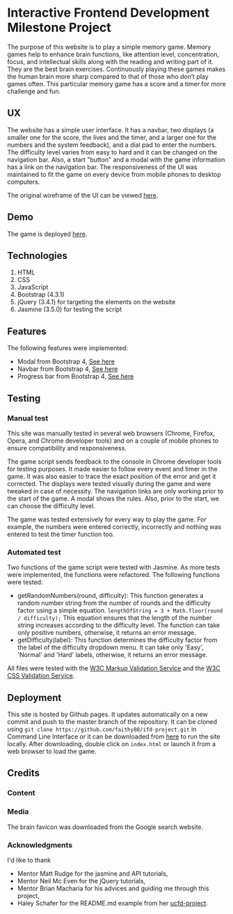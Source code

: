 # Interactive Frontend Development Milestone Project
The purpose of this website is to play a simple memory game. Memory games help to enhance brain functions, like attention level, concentration, focus, and intellectual skills along with the reading and writing part of it. They are the best brain exercises. Continuously playing these games makes the human brain more sharp compared to that of those who don’t play games often. This particular memory game has a score and a timer for more challenge and fun.

## UX
The website has a simple user interface. It has a navbar, two displays (a smaller one for the score, the lives and the timer, and a larger one for the numbers and the system feedback), and a dial pad to enter the numbers. The difficulty level varies from easy to hard and it can be changed on the navigation bar. Also, a start "button" and a modal with the game information has a link on the navigation bar. The responsiveness of the UI was maintained to fit the game on every device from mobile phones to desktop computers.

The original wireframe of the UI can be viewed [here](https://faithy80.github.io/ifd-project/assets/images/wireframe.jpg).

## Demo
The game is deployed [here](https://faithy80.github.io/ifd-project/).

## Technologies
1. HTML
2. CSS
3. JavaScript
4. Bootstrap (4.3.1)
5. jQuery (3.4.1) for targeting the elements on the website
6. Jasmine (3.5.0) for testing the script

## Features
The following features were implemented:
* Modal from Bootstrap 4, [See here](https://getbootstrap.com/docs/4.4/components/modal/)
* Navbar from Bootstrap 4, [See here](https://getbootstrap.com/docs/4.4/components/navbar/)
* Progress bar from Bootstrap 4, [See here](https://getbootstrap.com/docs/4.4/components/progress/)

## Testing

### Manual test
This site was manually tested in several web browsers (Chrome, Firefox, Opera, and Chrome developer tools) and on a couple of mobile phones to ensure compatibility and responsiveness.

The game script sends feedback to the console in Chrome developer tools for testing purposes. It made easier to follow every event and timer in the game. It was also easier to trace the exact position of the error and get it corrected. The displays were tested visually during the game and were tweaked in case of necessity. The navigation links are only working prior to the start of the game. A modal shows the rules. Also, prior to the start, we can choose the difficulty level.

The game was tested extensively for every way to play the game. For example, the numbers were entered correctly, incorrectly and nothing was entered to test the timer function too. 

### Automated test
Two functions of the game script were tested with Jasmine. As more tests were implemented, the functions were refactored. The following functions were tested:
* getRandomNumbers(round, difficulty): This function generates a random number string from the number of rounds and the difficulty factor using a simple equation. `lengthOfString = 3 + Math.floor(round / difficulty);` This equation ensures that the length of the number string increases according to the difficulty level. The function can take only positive numbers, otherwise, it returns an error message.
* getDifficulty(label): This function determines the difficulty factor from the label of the difficulty dropdown menu. It can take only 'Easy', 'Normal' and 'Hard' labels, otherwise, it returns an error message.

All files were tested with the [W3C Markup Validation Service](https://validator.w3.org/) and the [W3C CSS Validation Service](https://jigsaw.w3.org/css-validator/validator.html.en).

## Deployment
This site is hosted by Github pages. It updates automatically on a new commit and push to the master branch of the repository. It can be cloned using `git clone https://github.com/faithy80/ifd-project.git` in Command Line Interface or it can be downloaded from [here](https://github.com/faithy80/ifd-project) to run the site locally. After downloading, double click on `index.html` or launch it from a web browser to load the game. 

## Credits

### Content

### Media
The brain favicon was downloaded from the Google search website.

### Acknowledgments
I'd like to thank
* Mentor Matt Rudge for the jasmine and API tutorials,
* Mentor Neil Mc Even for the jQuery tutorials,
* Mentor Brian Macharia for his advices and guiding me through this project,
* Haley Schafer for the README.md example from her [ucfd-project](https://github.com/Code-Institute-Solutions/StudentExampleProjectGradeFive).
